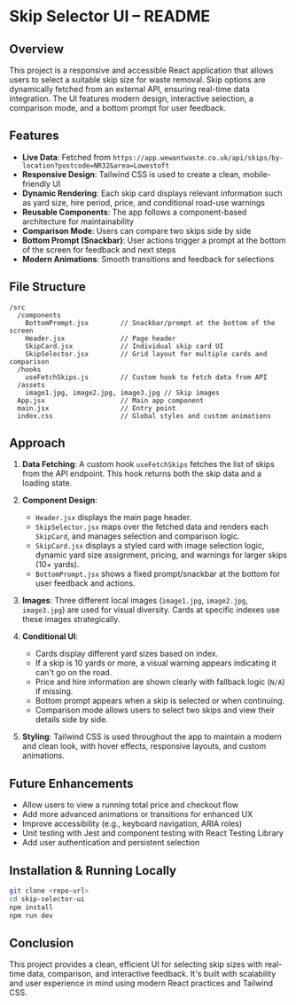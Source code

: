 # Skip Selector UI – README

## Overview

This project is a responsive and accessible React application that allows users to select a suitable skip size for waste removal. Skip options are dynamically fetched from an external API, ensuring real-time data integration. The UI features modern design, interactive selection, a comparison mode, and a bottom prompt for user feedback.

## Features

* **Live Data**: Fetched from `https://app.wewantwaste.co.uk/api/skips/by-location?postcode=NR32&area=Lowestoft`
* **Responsive Design**: Tailwind CSS is used to create a clean, mobile-friendly UI
* **Dynamic Rendering**: Each skip card displays relevant information such as yard size, hire period, price, and conditional road-use warnings
* **Reusable Components**: The app follows a component-based architecture for maintainability
* **Comparison Mode**: Users can compare two skips side by side
* **Bottom Prompt (Snackbar)**: User actions trigger a prompt at the bottom of the screen for feedback and next steps
* **Modern Animations**: Smooth transitions and feedback for selections

## File Structure

```
/src
  /components
    BottomPrompt.jsx        // Snackbar/prompt at the bottom of the screen
    Header.jsx              // Page header
    SkipCard.jsx            // Individual skip card UI
    SkipSelector.jsx        // Grid layout for multiple cards and comparison
  /hooks
    useFetchSkips.js        // Custom hook to fetch data from API
  /assets
    image1.jpg, image2.jpg, image3.jpg // Skip images
  App.jsx                   // Main app component
  main.jsx                  // Entry point
  index.css                 // Global styles and custom animations
```

## Approach

1. **Data Fetching**: A custom hook `useFetchSkips` fetches the list of skips from the API endpoint. This hook returns both the skip data and a loading state.

2. **Component Design**:
   * `Header.jsx` displays the main page header.
   * `SkipSelector.jsx` maps over the fetched data and renders each `SkipCard`, and manages selection and comparison logic.
   * `SkipCard.jsx` displays a styled card with image selection logic, dynamic yard size assignment, pricing, and warnings for larger skips (10+ yards).
   * `BottomPrompt.jsx` shows a fixed prompt/snackbar at the bottom for user feedback and actions.

3. **Images**: Three different local images (`image1.jpg`, `image2.jpg`, `image3.jpg`) are used for visual diversity. Cards at specific indexes use these images strategically.

4. **Conditional UI**:
   * Cards display different yard sizes based on index.
   * If a skip is 10 yards or more, a visual warning appears indicating it can't go on the road.
   * Price and hire information are shown clearly with fallback logic (`N/A`) if missing.
   * Bottom prompt appears when a skip is selected or when continuing.
   * Comparison mode allows users to select two skips and view their details side by side.

5. **Styling**: Tailwind CSS is used throughout the app to maintain a modern and clean look, with hover effects, responsive layouts, and custom animations.

## Future Enhancements

* Allow users to view a running total price and checkout flow
* Add more advanced animations or transitions for enhanced UX
* Improve accessibility (e.g., keyboard navigation, ARIA roles)
* Unit testing with Jest and component testing with React Testing Library
* Add user authentication and persistent selection

## Installation & Running Locally

```bash
git clone <repo-url>
cd skip-selector-ui
npm install
npm run dev
```

## Conclusion

This project provides a clean, efficient UI for selecting skip sizes with real-time data, comparison, and interactive feedback. It's built with scalability and user experience in mind using modern React practices and Tailwind CSS.
